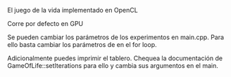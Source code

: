 El juego de la vida implementado en OpenCL


Corre por defecto en GPU

Se pueden cambiar los parámetros de los experimentos en main.cpp. Para ello basta cambiar los parámetros de en el for loop.

Adicionalmente puedes imprimir el tablero. Chequea la documentación de GameOfLife::setIterations para ello y cambia
sus argumentos en el main.